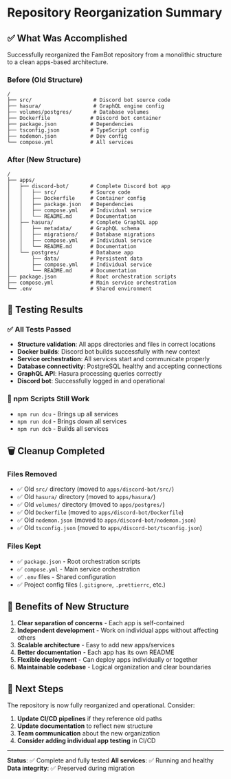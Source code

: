 # Repository Reorganization Summary

## ✅ What Was Accomplished

Successfully reorganized the FamBot repository from a monolithic structure to a clean apps-based architecture.

### Before (Old Structure)
```
/
├── src/                    # Discord bot source code
├── hasura/                 # GraphQL engine config
├── volumes/postgres/       # Database volumes
├── Dockerfile             # Discord bot container
├── package.json           # Dependencies
├── tsconfig.json          # TypeScript config
├── nodemon.json           # Dev config
└── compose.yml            # All services
```

### After (New Structure)
```
/
├── apps/
│   ├── discord-bot/       # Complete Discord bot app
│   │   ├── src/           # Source code
│   │   ├── Dockerfile     # Container config
│   │   ├── package.json   # Dependencies
│   │   ├── compose.yml    # Individual service
│   │   └── README.md      # Documentation
│   ├── hasura/            # Complete GraphQL app
│   │   ├── metadata/      # GraphQL schema
│   │   ├── migrations/    # Database migrations
│   │   ├── compose.yml    # Individual service
│   │   └── README.md      # Documentation
│   └── postgres/          # Database app
│       ├── data/          # Persistent data
│       ├── compose.yml    # Individual service
│       └── README.md      # Documentation
├── package.json           # Root orchestration scripts
├── compose.yml            # Main service orchestration
└── .env                   # Shared environment
```

## 🧪 Testing Results

### ✅ All Tests Passed
- **Structure validation**: All apps directories and files in correct locations
- **Docker builds**: Discord bot builds successfully with new context
- **Service orchestration**: All services start and communicate properly
- **Database connectivity**: PostgreSQL healthy and accepting connections
- **GraphQL API**: Hasura processing queries correctly
- **Discord bot**: Successfully logged in and operational

### 🔧 npm Scripts Still Work
- `npm run dcu` - Brings up all services
- `npm run dcd` - Brings down all services  
- `npm run dcb` - Builds all services

## 🗑️ Cleanup Completed

### Files Removed
- ✅ Old `src/` directory (moved to `apps/discord-bot/src/`)
- ✅ Old `hasura/` directory (moved to `apps/hasura/`)
- ✅ Old `volumes/` directory (moved to `apps/postgres/`)
- ✅ Old `Dockerfile` (moved to `apps/discord-bot/Dockerfile`)
- ✅ Old `nodemon.json` (moved to `apps/discord-bot/nodemon.json`)  
- ✅ Old `tsconfig.json` (moved to `apps/discord-bot/tsconfig.json`)

### Files Kept
- ✅ `package.json` - Root orchestration scripts
- ✅ `compose.yml` - Main service orchestration
- ✅ `.env` files - Shared configuration
- ✅ Project config files (`.gitignore`, `.prettierrc`, etc.)

## 🚀 Benefits of New Structure

1. **Clear separation of concerns** - Each app is self-contained
2. **Independent development** - Work on individual apps without affecting others
3. **Scalable architecture** - Easy to add new apps/services
4. **Better documentation** - Each app has its own README
5. **Flexible deployment** - Can deploy apps individually or together
6. **Maintainable codebase** - Logical organization and clear boundaries

## 📝 Next Steps

The repository is now fully reorganized and operational. Consider:

1. **Update CI/CD pipelines** if they reference old paths
2. **Update documentation** to reflect new structure
3. **Team communication** about the new organization
4. **Consider adding individual app testing** in CI/CD

---

**Status**: ✅ Complete and fully tested
**All services**: ✅ Running and healthy
**Data integrity**: ✅ Preserved during migration